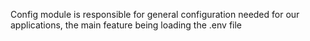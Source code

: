 Config module is responsible for general configuration needed for our applications, the main feature being loading the .env file
